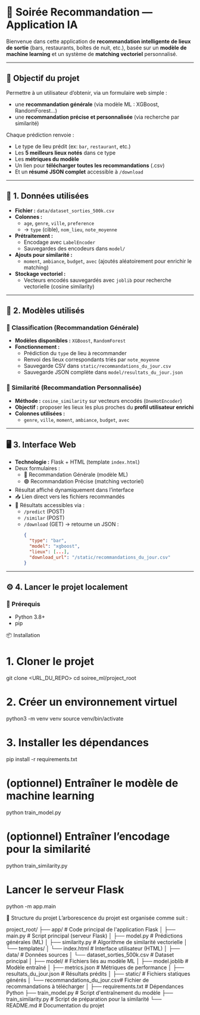 # 🎉 Soirée Recommandation — Application IA

Bienvenue dans cette application de **recommandation intelligente de lieux de sortie** (bars, restaurants, boîtes de nuit, etc.), basée sur un **modèle de machine learning** et un système de **matching vectoriel** personnalisé.

---

## 📌 Objectif du projet

Permettre à un utilisateur d’obtenir, via un formulaire web simple :
- une **recommandation générale** (via modèle ML : XGBoost, RandomForest…)
- une **recommandation précise et personnalisée** (via recherche par similarité)

Chaque prédiction renvoie :
- Le type de lieu prédit (ex: `bar`, `restaurant`, etc.)
- Les **5 meilleurs lieux notés** dans ce type
- Les **métriques du modèle**
- Un lien pour **télécharger toutes les recommandations** (.csv)
- Et un **résumé JSON complet** accessible à `/download`

---

## 🧾 1. Données utilisées

- **Fichier :** `data/dataset_sorties_500k.csv`
- **Colonnes :**
  - `age`, `genre`, `ville`, `preference`
  - → `type` (cible), `nom_lieu`, `note_moyenne`
- **Prétraitement :**
  - Encodage avec `LabelEncoder`
  - Sauvegardes des encodeurs dans `model/`
- **Ajouts pour similarité :**
  - `moment`, `ambiance`, `budget`, `avec` (ajoutés aléatoirement pour enrichir le matching)
- **Stockage vectoriel :**
  - Vecteurs encodés sauvegardés avec `joblib` pour recherche vectorielle (cosine similarity)

---

## 🤖 2. Modèles utilisés

### 🔹 Classification (Recommandation Générale)

- **Modèles disponibles :** `XGBoost`, `RandomForest`
- **Fonctionnement :**
  - Prédiction du `type` de lieu à recommander
  - Renvoi des lieux correspondants triés par `note_moyenne`
  - Sauvegarde CSV dans `static/recommandations_du_jour.csv`
  - Sauvegarde JSON complète dans `model/resultats_du_jour.json`

### 🔹 Similarité (Recommandation Personnalisée)

- **Méthode :** `cosine_similarity` sur vecteurs encodés (`OneHotEncoder`)
- **Objectif :** proposer les lieux les plus proches du **profil utilisateur enrichi**
- **Colonnes utilisées :**
  - `genre`, `ville`, `moment`, `ambiance`, `budget`, `avec`

---

## 🖥️ 3. Interface Web

- **Technologie :** Flask + HTML (template `index.html`)
- Deux formulaires :
  - 🔵 Recommandation Générale (modèle ML)
  - 🟣 Recommandation Précise (matching vectoriel)
- Résultat affiché dynamiquement dans l’interface
- 📥 Lien direct vers les fichiers recommandés
- 🔄 Résultats accessibles via :
  - `/predict` (POST)
  - `/similar` (POST)
  - `/download` (GET) → retourne un JSON :  
    ```json
    {
      "type": "bar",
      "model": "xgboost",
      "lieux": [...],
      "download_url": "/static/recommandations_du_jour.csv"
    }
    ```

---

## ⚙️ 4. Lancer le projet localement

### 🔧 Prérequis

- Python 3.8+
- pip

📦 Installation
# 1. Cloner le projet
git clone <URL_DU_REPO>
cd soiree_ml/project_root

# 2. Créer un environnement virtuel
python3 -m venv venv
source venv/bin/activate

# 3. Installer les dépendances
pip install -r requirements.txt

# (optionnel) Entraîner le modèle de machine learning
python train_model.py

# (optionnel) Entraîner l’encodage pour la similarité
python train_similarity.py

# Lancer le serveur Flask
python -m app.main


📁 Structure du projet
L’arborescence du projet est organisée comme suit :

project_root/
├── app/                            # Code principal de l'application Flask
│   ├── main.py                     # Script principal (serveur Flask)
│   ├── model.py                    # Prédictions générales (ML)
│   ├── similarity.py               # Algorithme de similarité vectorielle
│   └── templates/
│       └── index.html              # Interface utilisateur (HTML)
│
├── data/                           # Données sources
│   └── dataset_sorties_500k.csv    # Dataset principal
│
├── model/                          # Fichiers liés au modèle ML
│   ├── model.joblib                # Modèle entraîné
│   ├── metrics.json                # Métriques de performance
│   ├── resultats_du_jour.json      # Résultats prédits
│
├── static/                         # Fichiers statiques générés
│   └── recommandations_du_jour.csv# Fichier de recommandations à télécharger
│
├── requirements.txt                # Dépendances Python
├── train_model.py                  # Script d'entraînement du modèle
├── train_similarity.py             # Script de préparation pour la similarité
└── README.md                       # Documentation du projet

